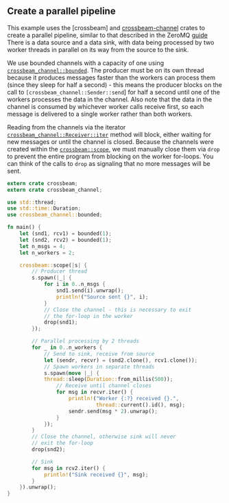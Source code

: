 ## Create a parallel pipeline

This example uses the [crossbeam] and [crossbeam-channel] crates to create
a parallel pipeline, similar to that described in the ZeroMQ [guide]
There is a data source and a data sink, with data being processed by two worker
threads in parallel on its way from the source to the sink.

We use bounded channels with a capacity of one using
[`crossbeam_channel::bounded`]. The producer must be on its own thread because
it produces messages faster than the workers can process them (since they sleep
for half a second) - this means the producer blocks on the call to
`[crossbeam_channel::Sender::send`] for half a second until one of the workers
processes the data in the channel. Also note that the data in the channel is
consumed by whichever worker calls receive first, so each message is delivered
to a single worker rather than both workers.

Reading from the channels via the iterator
[`crossbeam_channel::Receiver::iter`] method will block, either waiting
for new messages or until the channel is closed. Because the channels were
created within the [`crossbeam::scope`], we must manually close them via `drop`
to prevent the entire program from blocking on the worker for-loops. You can
think of the calls to `drop` as signaling that no more messages will be sent.


```rust
extern crate crossbeam;
extern crate crossbeam_channel;

use std::thread;
use std::time::Duration;
use crossbeam_channel::bounded;

fn main() {
    let (snd1, rcv1) = bounded(1);
    let (snd2, rcv2) = bounded(1);
    let n_msgs = 4;
    let n_workers = 2;

    crossbeam::scope(|s| {
        // Producer thread
        s.spawn(|_| {
            for i in 0..n_msgs {
                snd1.send(i).unwrap();
                println!("Source sent {}", i);
            }
            // Close the channel - this is necessary to exit
            // the for-loop in the worker
            drop(snd1);
        });

        // Parallel processing by 2 threads
        for _ in 0..n_workers {
            // Send to sink, receive from source
            let (sendr, recvr) = (snd2.clone(), rcv1.clone());
            // Spawn workers in separate threads
            s.spawn(move |_| {
            thread::sleep(Duration::from_millis(500));
                // Receive until channel closes
                for msg in recvr.iter() {
                    println!("Worker {:?} received {}.",
                             thread::current().id(), msg);
                    sendr.send(msg * 2).unwrap();
                }
            });
        }
        // Close the channel, otherwise sink will never
        // exit the for-loop
        drop(snd2);

        // Sink
        for msg in rcv2.iter() {
            println!("Sink received {}", msg);
        }
    }).unwrap();
}
```

[`crossbeam::scope`]: https://docs.rs/crossbeam/*/crossbeam/fn.scope.html
[crossbeam-channel]: https://docs.rs/crossbeam-channel/*/crossbeam_channel/index.html
[`crossbeam_channel::bounded`]: https://docs.rs/crossbeam-channel/*/crossbeam_channel/fn.bounded.html
[`crossbeam_channel::Receiver::iter`]: https://docs.rs/crossbeam-channel/*/crossbeam_channel/struct.Receiver.html#method.iter
[`crossbeam_channel::Sender::send`]: https://docs.rs/crossbeam-channel/*/crossbeam_channel/struct.Sender.html#method.send
[guide]: http://zguide.zeromq.org/page:all#Divide-and-Conquer
